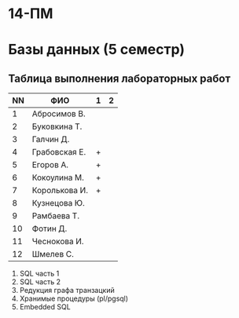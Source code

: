 # 14-ПМ
# Базы данных (5 семестр)
## Таблица выполнения лабораторных работ

| NN  | ФИО              | 1   | 2   |
| --- | ---------------- | --- | --- |
| 1   | Абросимов В.     |     |     |
| 2   | Буковкина Т.     |     |     |
| 3   | Галчин Д.        |     |     |
| 4   | Грабовская Е.    | +   |     |
| 5   | Егоров А.        | +   |     |
| 6   | Кокоулина М.     | +   |     |
| 7   | Королькова И.    | +   |     |
| 8   | Кузнецова Ю.     |     |     |
| 9   | Рамбаева Т.      |     |     |
| 10  | Фотин Д.         |     |     |
| 11  | Чеснокова И.     |     |     |
| 12  | Шмелев С.        |     |     |

1. SQL часть 1
2. SQL часть 2
3. Редукция графа транзацкий
4. Хранимые процедуры (pl/pgsql)
5. Embedded SQL
